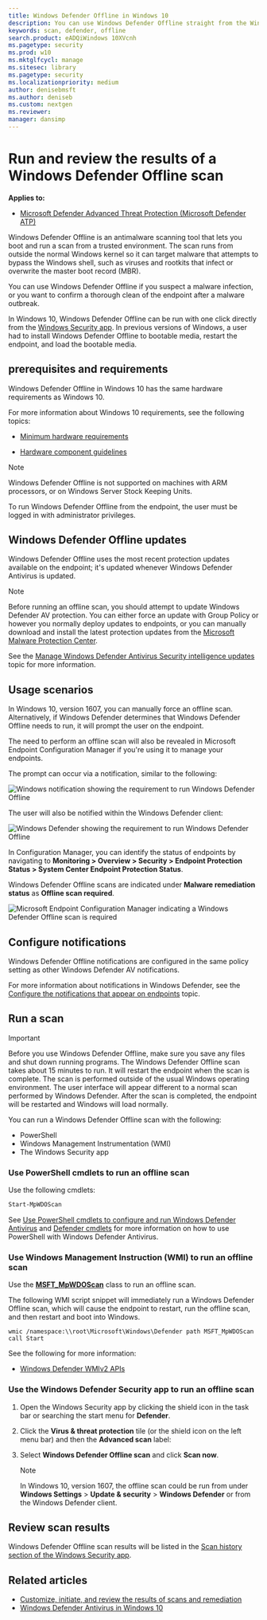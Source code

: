 ```yaml
---
title: Windows Defender Offline in Windows 10
description: You can use Windows Defender Offline straight from the Windows Defender Antivirus app. You can also manage how it is deployed in your network.
keywords: scan, defender, offline
search.product: eADQiWindows 10XVcnh
ms.pagetype: security
ms.prod: w10
ms.mktglfcycl: manage
ms.sitesec: library
ms.pagetype: security
ms.localizationpriority: medium
author: denisebmsft
ms.author: deniseb
ms.custom: nextgen
ms.reviewer: 
manager: dansimp
---
```


# Run and review the results of a Windows Defender Offline scan

**Applies to:**

- [Microsoft Defender Advanced Threat Protection (Microsoft Defender ATP)](https://go.microsoft.com/fwlink/p/?linkid=2069559)

Windows Defender Offline is an antimalware scanning tool that lets you boot and run a scan from a trusted environment. The scan runs from outside the normal Windows kernel so it can target malware that attempts to bypass the Windows shell, such as viruses and rootkits that infect or overwrite the master boot record (MBR).

You can use Windows Defender Offline if you suspect a malware infection, or you want to confirm a thorough clean of the endpoint after a malware outbreak.

In Windows 10, Windows Defender Offline can be run with one click directly from the [Windows Security app](windows-defender-security-center-antivirus.md). In previous versions of Windows, a user had to install Windows Defender Offline to bootable media, restart the endpoint, and load the bootable media.

## prerequisites and requirements

Windows Defender Offline in Windows 10 has the same hardware requirements as Windows 10. 

For more information about Windows 10 requirements, see the following topics:

- [Minimum hardware requirements](https://msdn.microsoft.com/library/windows/hardware/dn915086(v=vs.85).aspx)

- [Hardware component guidelines](https://msdn.microsoft.com/library/windows/hardware/dn915049(v=vs.85).aspx)

> [!NOTE]
> Windows Defender Offline is not supported on machines with ARM processors, or on Windows Server Stock Keeping Units.

To run Windows Defender Offline from the endpoint, the user must be logged in with administrator privileges.
 
## Windows Defender Offline updates

Windows Defender Offline uses the most recent protection updates available on the endpoint; it's updated whenever Windows Defender Antivirus is updated. 

> [!NOTE]
> Before running an offline scan, you should attempt to update Windows Defender AV protection. You can either force an update with Group Policy or however you normally deploy updates to endpoints, or you can manually download and install the latest protection updates from the [Microsoft Malware Protection Center](https://www.microsoft.com/security/portal/definitions/adl.aspx).

See the [Manage Windows Defender Antivirus Security intelligence  updates](manage-protection-updates-windows-defender-antivirus.md) topic for more information.

## Usage scenarios

In Windows 10, version 1607, you can manually force an offline scan. Alternatively, if Windows Defender determines that Windows Defender Offline needs to run, it will prompt the user on the endpoint. 

The need to perform an offline scan will also be revealed in Microsoft Endpoint Configuration Manager if you're using it to manage your endpoints.

The prompt can occur via a notification, similar to the following:

![Windows notification showing the requirement to run Windows Defender Offline](images/defender/notification.png)

The user will also be notified within the Windows Defender client:

![Windows Defender showing the requirement to run Windows Defender Offline](images/defender/client.png)

In Configuration Manager, you can identify the status of endpoints by navigating to **Monitoring > Overview > Security > Endpoint Protection Status > System Center Endpoint Protection Status**. 

Windows Defender Offline scans are indicated under **Malware remediation status** as **Offline scan required**.

![Microsoft Endpoint Configuration Manager indicating a Windows Defender Offline scan is required](images/defender/sccm-wdo.png)

## Configure notifications
<a name="manage-notifications"></a>

Windows Defender Offline notifications are configured in the same policy setting as other Windows Defender AV notifications.

For more information about notifications in Windows Defender, see the [Configure the notifications that appear on endpoints](configure-notifications-windows-defender-antivirus.md) topic.

## Run a scan 

> [!IMPORTANT]
> Before you use Windows Defender Offline, make sure you save any files and shut down running programs. The Windows Defender Offline scan takes about 15 minutes to run. It will restart the endpoint when the scan is complete. The scan is performed outside of the usual Windows operating environment. The user interface will appear different to a normal scan performed by Windows Defender. After the scan is completed, the endpoint will be restarted and Windows will load normally.

You can run a Windows Defender Offline scan with the following:

- PowerShell
- Windows Management Instrumentation (WMI)
- The Windows Security app



### Use PowerShell cmdlets to run an offline scan

Use the following cmdlets:

```PowerShell
Start-MpWDOScan
```

See [Use PowerShell cmdlets to configure and run Windows Defender Antivirus](use-powershell-cmdlets-windows-defender-antivirus.md) and [Defender cmdlets](https://technet.microsoft.com/library/dn433280.aspx) for more information on how to use PowerShell with Windows Defender Antivirus.

### Use Windows Management Instruction (WMI) to run an offline scan

Use the [**MSFT_MpWDOScan**](https://msdn.microsoft.com/library/dn455323(v=vs.85).aspx) class to run an offline scan.

The following WMI script snippet will immediately run a Windows Defender Offline scan, which will cause the endpoint to restart, run the offline scan, and then restart and boot into Windows.

```WMI
wmic /namespace:\\root\Microsoft\Windows\Defender path MSFT_MpWDOScan call Start 
```

See the following for more information:
- [Windows Defender WMIv2 APIs](https://msdn.microsoft.com/library/dn439477(v=vs.85).aspx)


### Use the Windows Defender Security app to run an offline scan

1. Open the Windows Security app by clicking the shield icon in the task bar or searching the start menu for **Defender**.

2. Click the **Virus & threat protection** tile (or the shield icon on the left menu bar) and then the **Advanced scan** label:

    
3. Select **Windows Defender Offline scan** and click **Scan now**.


    > [!NOTE]
    > In Windows 10, version 1607, the offline scan could be run from under **Windows Settings** > **Update & security** > **Windows Defender** or from the Windows Defender client.


## Review scan results

Windows Defender Offline scan results will be listed in the [Scan history section of the Windows Security app](windows-defender-security-center-antivirus.md#detection-history). 


## Related articles

- [Customize, initiate, and review the results of scans and remediation](customize-run-review-remediate-scans-windows-defender-antivirus.md)
- [Windows Defender Antivirus in Windows 10](windows-defender-antivirus-in-windows-10.md)

